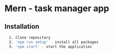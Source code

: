 # Mern - task manager app


## Installation

```bash
  1. Clone repository
  2. 'npm run setup' - install all packages
  3. 'npm start' - start the application
```
    